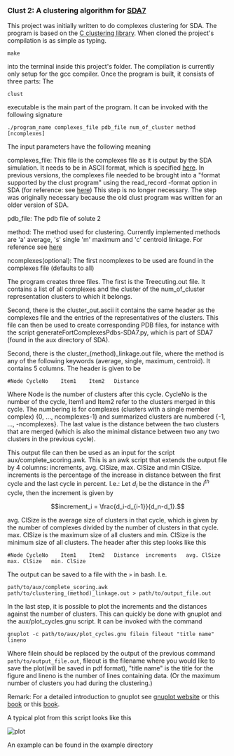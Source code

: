 ### Clust 2: A clustering algorithm for [SDA7](https://mcm.h-its.org/sda/doc/doc_sda7/index.html)

This project was initially written to do complexes clustering for SDA. The program is based on the 
[C clustering library](http://bonsai.hgc.jp/~mdehoon/software/cluster/software.htm).
When cloned the project's compilation is as simple as typing.

```
make
```

into the terminal inside this project's folder. The compilation is currently only setup for the gcc compiler. 
Once the program is built, it consists of three parts: The 

```
clust
```
executable is the main part of the program. It can be invoked with the following signature

```
./program_name complexes_file pdb_file num_of_cluster method [ncomplexes]
```

The input parameters have the following meaning

complexes_file: This file is the complexes file as it is output by the SDA simulation. It needs to be in ASCII format, which 
is specified [here](https://mcm.h-its.org/sda/doc/doc_sda7/complexes_file.html). In previous versions, the complexes file needed to be brought into a 
"format supported by the clust program" using the read_record -format option in SDA (for reference: see [here](https://mcm.h-its.org/sda/doc/doc_sda7/tools.html)) 
This step is no longer necessary. The step was originally necessary because the old clust program was written for an older version of SDA.

pdb_file: The pdb file of solute 2 

method: The method used for clustering. Currently implemented methods are 'a' average, 's' single 'm' maximum and 'c' centroid linkage. For reference see [here](https://en.wikipedia.org/wiki/Hierarchical_clustering)

ncomplexes(optional): The first ncomplexes to be used are found in the complexes file (defaults to all)

The program creates three files. The first is the Treecuting.out file. It contains a list of all complexes and the cluster of the num_of_cluster representation clusters to which it belongs.

Second, there is the cluster_out.ascii it contains the same header as the complexes file and the entries of the representatives of the clusters. This file can then be used to create
corresponding PDB files, for instance with the script generateFortComplexesPdbs-SDA7.py, which is part of SDA7 (found in the aux directory of SDA). 

Second, there is the cluster_(method)_linkage.out file, where the method is any of the following keywords (average, single, maximum, centroid).
It contains 5 columns. The header is given to be 

```
#Node CycleNo    Item1    Item2   Distance
```

Where Node is the number of clusters after this cycle. CycleNo is the number of the cycle, Item1 and Item2 refer to the clusters merged in this cycle.
The numbering is for complexes (clusters with a single member complex) {0, ..., ncomplexes-1} and summarized clusters are numbered {-1, ..., -ncomplexes}. The last 
value is the distance between the two clusters that are merged (which is also the minimal distance between two any two clusters in the previous cycle).


This output file can then be used as an input for the script aux/complete_scoring.awk. This is an awk script that extends the output file by 4 columns:
increments, avg. ClSize, max. ClSize and min ClSize. increments is the percentage of the increase in distance between the first cycle and the last cycle in percent. 
I.e.: Let $d_i$ be the distance in the $i^{th}$ cycle, then the increment is given by

$$increment_i = \frac{d_i-d_{i-1}}{d_n-d_1}.$$


avg. ClSize is the average size of clusters in that cycle, which is given by the number of complexes divided by the number of clusters in that cycle.
max. ClSize is the maximum size of all clusters and min. ClSize is the minimum size of all clusters. The header after this step looks like this

```
#Node CycleNo    Item1    Item2   Distance  increments   avg. ClSize   max. ClSize   min. ClSize
```

The output can be saved to a file with the `>` in bash. I.e.

```
path/to/aux/complete_scoring.awk path/to/clustering_(method)_linkage.out > path/to/output_file.out
```

In the last step, it is possible to plot the increments and the distances against the number of clusters. This can quickly be done with gnuplot and the aux/plot_cycles.gnu script.
It can be invoked with the command 

```
gnuplot -c path/to/aux/plot_cycles.gnu filein fileout "title name" lineno 
```


Where filein should be replaced by the output of the previous command `path/to/output_file.out`, fileout is the filename where you would like to save the plot(will be saved in pdf format),
"title name" is the title for the figure and lineno is the number of lines containing data. (Or the maximum number of clusters you had during the clustering.)

Remark: For a detailed introduction to gnuplot see [gnuplot website](http://www.gnuplot.info/) or this [book](https://alogus.com/g5script/gnuplot5/) or this [book](https://github.com/tianxiao/gnuplot-study/blob/master/gnuplot/Gnuplot%20in%20Action.pdf).

A typical plot from this script looks like this


![plot](https://github.com/jabruniessner/clust2/assets/95258260/30c8e879-83ca-47b7-a544-685eacf2cca2)

An example can be found in the example directory

